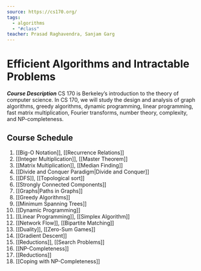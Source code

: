 ```yaml
---
source: https://cs170.org/
tags:
  - algorithms
  - "#class"
teacher: Prasad Raghavendra, Sanjam Garg
---
```

# Efficient Algorithms and Intractable Problems

___Course Description___
CS 170 is Berkeley’s introduction to the theory of computer science. In CS 170, we will study the design and analysis of graph algorithms, greedy algorithms, dynamic programming, linear programming, fast matrix multiplication, Fourier transforms, number theory, complexity, and NP-completeness.

## Course Schedule

1. [[Big-O Notation]], [[Recurrence Relations]]
2. [[Integer Multiplication]], [[Master Theorem]]
3. [[Matrix Multiplication]], [[Median Finding]]
4. [[Divide and Conquer Paradigm|Divide and Conquer]]
5. [[DFS]], [[Topological sort]]
6. [[Strongly Connected Components]]
7. [[Graphs|Paths in Graphs]]
8. [[Greedy Algorithms]]
9. [[Minimum Spanning Trees]]
10. [[Dynamic Programming]]
11. [[Linear Programming]], [[Simplex Algorithm]]
12. [[Network Flow]], [[Bipartite Matching]]
13. [[Duality]], [[Zero-Sum Games]]
14. [[Gradient Descent]]
15. [[Reductions]], [[Search Problems]]
16. [[NP-Completeness]]
17. [[Reductions]]
18. [[Coping with NP-Completeness]]
